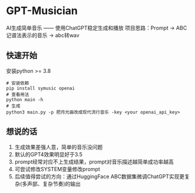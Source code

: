 # GPT-Musician
AI生成简单音乐 —— 使用ChatGPT稳定生成和播放
项目思路：Prompt -> ABC记谱法表示的音乐 -> abc转wav


## 快速开始
安装python >= 3.8
```shell
# 安装依赖
pip install symusic openai
# 查看用法
python main -h
# 生成
python3 main.py -p 把月光曲改成现代流行音乐 -key <your openai_api_key>
```

## 想说的话
1. 生成效果差强人意，简单的音乐没问题
2. 默认的GPT4效果明显好于3.5
3. prompt经常对应不上生成结果，prompt对音乐描述越简单成功率越高
4. 可尝试修改SYSTEM变量修改prompt
5. 后续值得尝试的方向：通过HuggingFace ABC数据集微调ChatGPT实现更复杂(多声部、复杂节奏)的输出